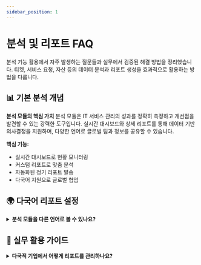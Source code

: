 ```yaml
---
sidebar_position: 1
---
```


# 분석 및 리포트 FAQ

분석 기능 활용에서 자주 발생하는 질문들과 실무에서 검증된 해결 방법을 정리했습니다. 티켓, 서비스 요청, 자산 등의 데이터 분석과 리포트 생성을 효과적으로 활용하는 방법을 다룹니다.

## 📊 기본 분석 개념

**분석 모듈의 핵심 가치**
분석 모듈은 IT 서비스 관리의 성과를 정확히 측정하고 개선점을 발견할 수 있는 강력한 도구입니다. 실시간 대시보드와 상세 리포트를 통해 데이터 기반 의사결정을 지원하며, 다양한 언어로 글로벌 팀과 정보를 공유할 수 있습니다.

**핵심 기능:**
- 실시간 대시보드로 현황 모니터링
- 커스텀 리포트로 맞춤 분석
- 자동화된 정기 리포트 발송
- 다국어 지원으로 글로벌 협업

## 🌍 다국어 리포트 설정

<details>
<summary><strong>분석 모듈을 다른 언어로 볼 수 있나요?</strong></summary>

**답변:** 네, 분석 모듈의 기본 리포트를 다양한 언어로 확인할 수 있습니다.

**언어 변경 단계:**
1. **Admin** 메뉴로 이동
2. **General Settings** > **Helpdesk Settings** 선택  
3. **Manage Languages** 클릭
4. 원하는 언어 선택
5. **저장** 버튼 클릭

**결과:** 분석 모듈의 모든 기본 리포트가 선택한 언어로 표시됩니다.

**⚠️ 주의사항:**
- 언어 변경은 Freshservice 전체 인터페이스에 적용됩니다
- 일부 기술 용어는 영어로 유지될 수 있습니다  
- 사용자 정의 리포트 이름은 수동으로 업데이트 필요
- 날짜/숫자 형식도 선택한 지역에 따라 자동 변경

**지원 언어:**
영어, 스페인어, 프랑스어, 독일어, 이탈리아어, 포르투갈어, 네덜란드어, 스웨덴어, 덴마크어, 한국어 등

</details>

## 💼 실무 활용 가이드

<details>
<summary><strong>다국적 기업에서 어떻게 리포트를 관리하나요?</strong></summary>

**시나리오: 글로벌 리포트 관리**
각 지역 관리자가 자국 언어로 리포트를 확인해야 하는 상황
**방법**:
1. 지역별 관리자 계정에 해당 언어 설정
2. 동일한 리포트 템플릿을 각 언어로 생성
3. 정기적인 리포트 배포 자동화 설정

**결과**: 언어 장벽 없는 효율적인 성과 관리

### 상황 2: 다국어 고객 지원팀 운영
**목표**: 각 언어권 팀별 성과 분석
**방법**:
1. 팀별 언어 설정을 통한 현지화된 리포트 생성
2. 언어별 티켓 분류 및 응답 시간 분석
3. 문화적 특성을 고려한 KPI 설정

**결과**: 더욱 정확한 팀별 성과 측정 및 개선

## 문제 해결

### 자주 발생하는 문제

#### 문제: 언어 변경 후 일부 항목이 여전히 영어로 표시됨
**원인**: 해당 항목이 아직 지역화되지 않았거나 사용자 정의 설정
**해결**: 
1. 사용자 정의 필드나 리포트 이름을 수동으로 번역
2. Freshservice 지원팀에 추가 지역화 요청
3. 브라우저 캐시 삭제 후 재접속

:::success 해결 완료
언어 설정이 올바르게 적용되어 리포트가 선택한 언어로 표시됩니다.
:::

#### 문제: 날짜 형식이 예상과 다르게 표시됨
**원인**: 언어 지역 설정에 따른 자동 형식 변경
**해결**:
1. 개별 사용자 프로필에서 날짜 형식 확인
2. 필요시 관리자 설정에서 기본 형식 조정
3. 리포트별 날짜 형식 사용자 정의 설정


---

## 관련 문서

:::info 참조 문서 작업 방침
이 섹션은 모든 관련 문서가 생성된 후 최종 작업 단계에서 링크를 추가합니다.
현재는 섹션 제목만 유지하고 broken links 방지를 위해 링크는 추가하지 않습니다.
:::

<!-- 최종 작업 시 아래 형태로 추가:
- [리포트 관리](./reports-management)
- [대시보드 설정](./dashboard-configuration)
- [데이터 분석](./data-analytics)
-->
